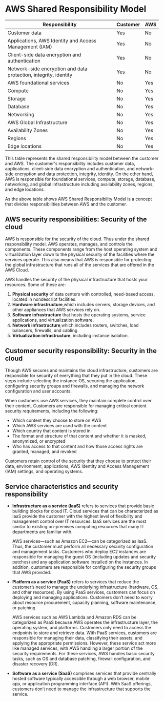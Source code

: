 # AWS Shared Responsibility Model

| Responsibility | Customer | AWS |
| --- | --- | --- |
| Customer data | Yes | No |
| Applications, AWS Identity and Access Management (IAM) | Yes | No |
| Client-side data encryption and authentication | Yes | No |
| Network-side encryption and data protection, integrity, identity | Yes | No |
| AWS foundational services | No | Yes |
| Compute | No | Yes |
| Storage | No | Yes |
| Database | No | Yes |
| Networking | No | Yes |
| AWS Global Infrastructure | No | Yes |
| Availability Zones | No | Yes |
| Regions | No | Yes |
| Edge locations | No | Yes |

This table represents the shared responsibility model between the customer and AWS. The customer's responsibility includes customer data, applications, client-side data encryption and authentication, and network-side encryption and data protection, integrity, identity. On the other hand, AWS is responsible for foundational services, compute, storage, database, networking, and global infrastructure including availability zones, regions, and edge locations.

As the above table shows AWS Shared Responsibility Model is a concept that divides responsibilities between AWS and the customer.

## AWS security responsibilities: Security of the cloud

AWS is responsible for the security of the cloud. Thus under the shared responsibility model, AWS operates, manages, and controls the components. These components range from the host operating system and virtualization layer down to the physical security of the facilities where the services operate. This also means that AWS is responsible for protecting the global infrastructure that runs all of the services that are offered in the AWS Cloud.

AWS handles the security of the physical infrastructure that hosts your resources. Some of these are:

1. **Physical security** of data centers with controlled, need-based access, located in nondescript facilities.
2. **Hardware infrastructure**,which includes servers, storage devices, and other appliances that AWS services rely on.
3. **Software infrastructure** that hosts the operating systems, service applications, and virtualization software.
4. **Network infrastructure**,which includes routers, switches, load balancers, firewalls, and cabling.
5. **Virtualization infrastructure**, including instance isolation.

## Customer security responsibility: Security in the cloud

Though AWS secures and maintains the cloud infrastructure, customers are responsible for security of everything that they put in the cloud. These steps include selecting the instance OS, securing the application, configuring security groups and firewalls, and managing the network configuration and user accounts.

When customers use AWS services, they maintain complete control over their content. Customers are responsible for managing critical content security requirements, including the following:

- Which content they choose to store on AWS
- Which AWS services are used with the content
- Which country that content is stored in
- The format and structure of that content and whether it is masked, anonymized, or encrypted
- Who has access to that content and how those access rights are granted, managed, and revoked

Customers retain control of the security that they choose to protect their data,
environment, applications, AWS Identity and Access Management (IAM) settings, and operating systems.

## Service characteristics and security responsibility

- **Infrastructure as a service (IaaS)** refers to services that provide basic building blocks for cloud IT. Cloud services that can be characterized as IaaS provide the customer with the highest level of flexibility and management control over IT resources. IaaS services are the most similar to existing on-premises computing resources that many IT departments are familiar with.

  AWS services—such as Amazon EC2—can be categorized as IaaS. Thus, the customer must perform all necessary security configuration and management tasks. Customers who deploy EC2 instances are responsible for managing the guest OS (including updates and security patches) and any application software installed on the instances. In addition, customers are responsible for configuring the security groups that AWS provided.

- **Platform as a service (PaaS)** refers to services that reduce the customer’s need to manage the underlying infrastructure (hardware, OS, and other resources). By using PaaS services, customers can focus on deploying and managing applications. Customers don’t need to worry about resource procurement, capacity planning, software maintenance, or patching.
  
  AWS services such as AWS Lambda and Amazon RDS can be categorized as PaaS because AWS operates the infrastructure layer, the operating system, and platforms. Customers only need to access the endpoints to store and retrieve data. With PaaS services, customers are responsible for managing their data, classifying their assets, and applying the appropriate permissions. However, these service act more like managed services, with AWS handling a larger portion of the security requirements. For these services, AWS handles basic security tasks, such as OS and database patching, firewall configuration, and disaster recovery (DR).

- **Software as a service (SaaS)** comprises services that provide centrally hosted software typically accessible through a web browser, mobile app, or application programming interface (API). With SaaS offerings, customers don’t need to manage the infrastructure that supports the service.
